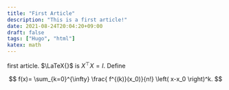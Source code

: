 ```yaml
---
title: "First Article"
description: "This is a first article!"
date: 2021-08-24T20:04:20+09:00
draft: false
tags: ["Hugo", "html"]
katex: math
---
```


first article. $\LaTeX{}$ is $X^\top X = I$. Define

$$
f(x)= \sum_{k=0}^{\infty} \frac{ f^{(k)}(x_0)}{n!} \left( x-x_0 \right)^k.
$$